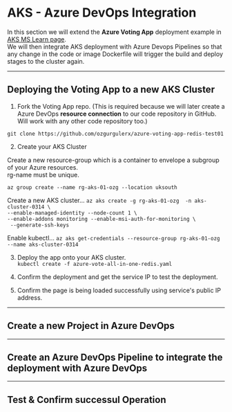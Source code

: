# AKS - Azure DevOps Integration 

In this section we will extend the **Azure Voting App** deployment example in [AKS MS Learn page](https://learn.microsoft.com/en-us/azure/aks/learn/quick-kubernetes-deploy-cli).  
We will then integrate AKS deployment with Azure Devops Pipelines so that any change in the code or image Dockerfile will trigger the build and deploy stages to the cluster again. 

---

## Deploying the Voting App to a new AKS Cluster

1. Fork the Voting App repo. (This is required because we will later create a Azure DevOps **resource connection** to our code repository in GitHub. Will work with any other code repository too.)

`git clone https://github.com/ozgurgulerx/azure-voting-app-redis-test01`

2. Create your AKS Cluster 

Create a new resource-group which is a container to envelope a subgroup of your Azure resources.  
rg-name must be unique.  

`az group create --name rg-aks-01-ozg --location uksouth`  

Create a new AKS cluster...
`az aks create -g rg-aks-01-ozg  -n aks-cluster-0314 \ `  
`--enable-managed-identity --node-count 1 \ `  
`--enable-addons monitoring --enable-msi-auth-for-monitoring \`  
` --generate-ssh-keys`  

Enable kubectl...
`az aks get-credentials --resource-group rg-aks-01-ozg  --name aks-cluster-0314`  


3. Deploy the app onto your AKS cluster.  
`kubectl create -f azure-vote-all-in-one-redis.yaml`  

4. Confirm the deployment and get the service IP to test the deployment.  
5. Confirm the page is being loaded successfully using service's public IP address.  

---

## Create a new Project in Azure DevOps 


---
## Create an Azure DevOps Pipeline to integrate the deployment with Azure DevOps 


---

## Test & Confirm successul Operation

